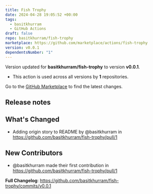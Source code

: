 ```yaml
---
title: Fish Trophy
date: 2024-04-28 19:05:52 +00:00
tags:
  - basitkhurram
  - GitHub Actions
draft: false
repo: basitkhurram/fish-trophy
marketplace: https://github.com/marketplace/actions/fish-trophy
version: v0.0.1
dependentsNumber: "1"
---
```



Version updated for **basitkhurram/fish-trophy** to version **v0.0.1**.
- This action is used across all versions by **1** repositories.

Go to the [GitHub Marketplace](https://github.com/marketplace/actions/fish-trophy) to find the latest changes.

## Release notes

## What's Changed
* Adding origin story to README by @basitkhurram in https://github.com/basitkhurram/fish-trophy/pull/1

## New Contributors
* @basitkhurram made their first contribution in https://github.com/basitkhurram/fish-trophy/pull/1

**Full Changelog**: https://github.com/basitkhurram/fish-trophy/commits/v0.0.1

